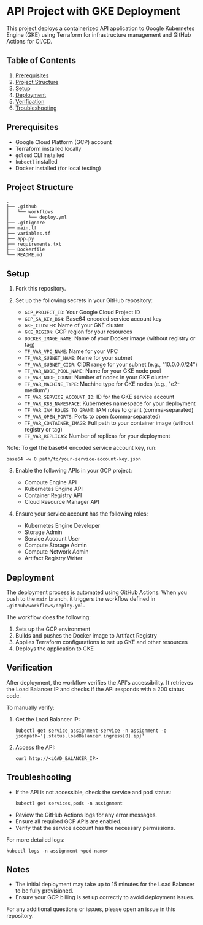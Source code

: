 # API Project with GKE Deployment

This project deploys a containerized API application to Google Kubernetes Engine (GKE) using Terraform for infrastructure management and GitHub Actions for CI/CD.

## Table of Contents

1. [Prerequisites](#prerequisites)
2. [Project Structure](#project-structure)
3. [Setup](#setup)
4. [Deployment](#deployment)
5. [Verification](#verification)
6. [Troubleshooting](#troubleshooting)

## Prerequisites

- Google Cloud Platform (GCP) account
- Terraform installed locally
- `gcloud` CLI installed
- `kubectl` installed
- Docker installed (for local testing)

## Project Structure

```
.
├── .github
│   └── workflows
│       └── deploy.yml
├── .gitignore
├── main.tf
├── variables.tf
├── app.py
├── requirements.txt  
├── Dockerfile
└── README.md
```

## Setup

1. Fork this repository.

2. Set up the following secrets in your GitHub repository:
   * `GCP_PROJECT_ID`: Your Google Cloud Project ID
   * `GCP_SA_KEY_B64`: Base64 encoded service account key
   * `GKE_CLUSTER`: Name of your GKE cluster
   * `GKE_REGION`: GCP region for your resources
   * `DOCKER_IMAGE_NAME`: Name of your Docker image (without registry or tag)
   * `TF_VAR_VPC_NAME`: Name for your VPC
   * `TF_VAR_SUBNET_NAME`: Name for your subnet
   * `TF_VAR_SUBNET_CIDR`: CIDR range for your subnet (e.g., "10.0.0.0/24")
   * `TF_VAR_NODE_POOL_NAME`: Name for your GKE node pool
   * `TF_VAR_NODE_COUNT`: Number of nodes in your GKE cluster
   * `TF_VAR_MACHINE_TYPE`: Machine type for GKE nodes (e.g., "e2-medium")
   * `TF_VAR_SERVICE_ACCOUNT_ID`: ID for the GKE service account
   * `TF_VAR_K8S_NAMESPACE`: Kubernetes namespace for your deployment
   * `TF_VAR_IAM_ROLES_TO_GRANT`: IAM roles to grant (comma-separated)
   * `TF_VAR_OPEN_PORTS`: Ports to open (comma-separated)
   * `TF_VAR_CONTAINER_IMAGE`: Full path to your container image (without registry or tag)
   * `TF_VAR_REPLICAS`: Number of replicas for your deployment

Note: To get the base64 encoded service account key, run:

```
base64 -w 0 path/to/your-service-account-key.json
```

3. Enable the following APIs in your GCP project:
   - Compute Engine API
   - Kubernetes Engine API
   - Container Registry API
   - Cloud Resource Manager API

4. Ensure your service account has the following roles:
   - Kubernetes Engine Developer
   - Storage Admin
   - Service Account User
   - Compute Storage Admin
   - Compute Network Admin
   - Artifact Registry Writer

## Deployment

The deployment process is automated using GitHub Actions. When you push to the `main` branch, it triggers the workflow defined in `.github/workflows/deploy.yml`.

The workflow does the following:
1. Sets up the GCP environment
2. Builds and pushes the Docker image to Artifact Registry
3. Applies Terraform configurations to set up GKE and other resources
4. Deploys the application to GKE

## Verification

After deployment, the workflow verifies the API's accessibility. It retrieves the Load Balancer IP and checks if the API responds with a 200 status code.

To manually verify:
1. Get the Load Balancer IP:
   ```
   kubectl get service assignment-service -n assignment -o jsonpath='{.status.loadBalancer.ingress[0].ip}'
   ```
2. Access the API:
   ```
   curl http://<LOAD_BALANCER_IP>
   ```

## Troubleshooting

- If the API is not accessible, check the service and pod status:
  ```
  kubectl get services,pods -n assignment
  ```
- Review the GitHub Actions logs for any error messages.
- Ensure all required GCP APIs are enabled.
- Verify that the service account has the necessary permissions.

For more detailed logs:
```
kubectl logs -n assignment <pod-name>
```

## Notes

- The initial deployment may take up to 15 minutes for the Load Balancer to be fully provisioned.
- Ensure your GCP billing is set up correctly to avoid deployment issues.

For any additional questions or issues, please open an issue in this repository.
